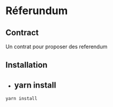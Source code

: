 # Réferundum

## Contract

Un contrat pour proposer des referendum

## **Installation**

- ## yarn install

```zsh
yarn install
```
